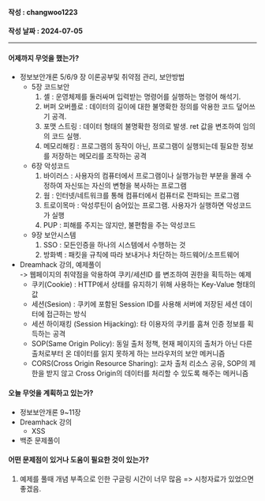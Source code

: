 #### 작성 : changwoo1223
**작성 날짜 : 2024-07-05**

---
#### 어제까지 무엇을 했는가?
- 정보보안개론 5/6/9 장 이론공부및 취약점 관리, 보안방법
  - 5장 코드보안  
      1. 셸 : 운영체제를 둘러싸며 입력받는 명령어를 실행하는 명령어 해석기.
      2. 버퍼 오버플로 : 데이터의 길이에 대한 불명확한 정의를 악용한 코드 덮어쓰기 공격.
      3. 포맷 스트링 : 데이터 형태의 불명확한 정의로 발생. ret 값을 변조하여 임의의 코드 실행.
      4. 메모리해킹 : 프로그램의 동작이 아닌, 프로그램이 실행되는데 필요한 정보를 저장하는 메모리를 조작하는 공격
   - 6장 악성코드
      1. 바이러스 : 사용자의 컴퓨터에서 프로그램이나 실행가능한 부분을 몰래 수정하여 자신또는 자신의 변형을 복사하는 프로그램
      2. 웜 : 인터넷/네트워크를 통해 컴퓨터에서 컴퓨터로 전파되는 프로그램
      3. 트로이목마 : 악성루틴이 숨어있는 프로그램. 사용자가 실행하면 악성코드가 실행
      4. PUP : 피해를 주지는 않지만, 불편함을 주는 악성코드
  - 9장 보안시스템
      1. SSO : 모든인증을 하나의 시스템에서 수행하는 것
      2. 방화벽 : 패킷을 규칙에 따라 보내거나 차단하는 하드웨어/소프트웨어
- Dreamhack 강의, 예제풀이  
        -> 웹페이지의 취약점을 악용하여 쿠키/세션ID 를 변조하여 권한을 획득하는 예제
    - 쿠키(Cookie) : HTTP에서 상태를 유지하기 위해 사용하는 Key-Value 형태의 값
    - 세션(Sesion) : 쿠키에 포함된 Session ID를 사용해 서버에 저장된 세션 데이터에 접근하는 방식
    - 세션 하이재킹 (Session Hijacking): 타 이용자의 쿠키를 훔쳐 인증 정보를 획득하는 공격
    - SOP(Same Origin Policy): 동일 출처 정책, 현재 페이지의 출처가 아닌 다른 출처로부터 온 데이터를 읽지 못하게 하는 브라우저의 보안 메커니즘
    - CORS(Cross Origin Resource Sharing): 교차 출처 리소스 공유, SOP의 제한을 받지 않고 Cross Origin의 데이터를 처리할 수 있도록 해주는 메커니즘
  
#### 오늘 무엇을 계획하고 있는가?
- 정보보안개론 9~11장
- Dreamhack 강의 
  - XSS
- 백준 문제풀이
  
#### 어떤 문제점이 있거나 도움이 필요한 것이 있는가?
  1. 예제를 풀때 개념 부족으로 인한 구글링 시간이 너무 많음
    => 시청자료가 있었으면 좋겠음.